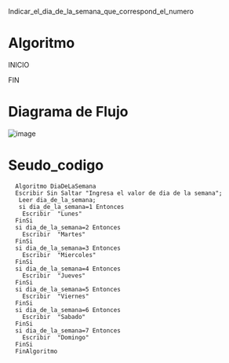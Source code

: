 
 Indicar_el_dia_de_la_semana_que_correspond_el_numero 
# Algoritmo

INICIO
  
   
FIN
 
 
# Diagrama de Flujo
![image](https://user-images.githubusercontent.com/119319898/213878783-b5493236-1a6f-4386-9389-657e33b6c0ea.png)

 

# Seudo_codigo

      Algoritmo DiaDeLaSemana
	  Escribir Sin Saltar "Ingresa el valor de dia de la semana";
	   Leer dia_de_la_semana;
	   si dia_de_la_semana=1 Entonces
		Escribir  "Lunes"
	  FinSi
	  si dia_de_la_semana=2 Entonces
		Escribir  "Martes"
	  FinSi
	  si dia_de_la_semana=3 Entonces
		Escribir  "Miercoles"
	  FinSi
	  si dia_de_la_semana=4 Entonces
		Escribir  "Jueves"
	  FinSi
	  si dia_de_la_semana=5 Entonces
		Escribir  "Viernes"
	  FinSi
	  si dia_de_la_semana=6 Entonces
	  	Escribir  "Sabado"
	  FinSi
	  si dia_de_la_semana=7 Entonces
		Escribir  "Domingo"
	  FinSi
      FinAlgoritmo

